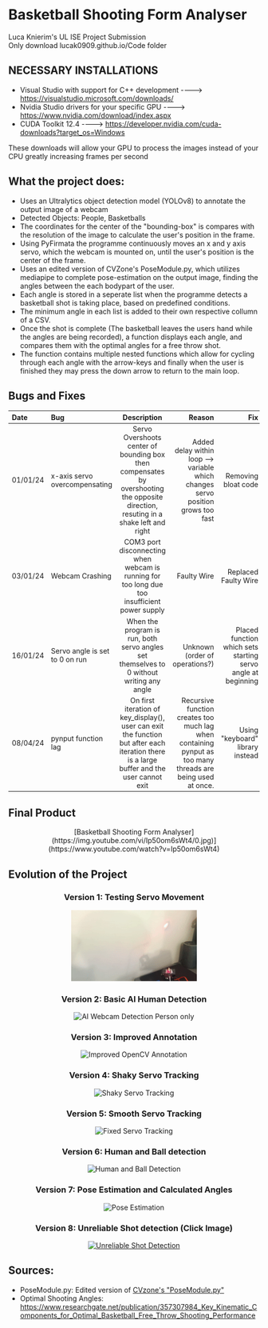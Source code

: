 # Basketball Shooting Form Analyser 
Luca Knierim's UL ISE Project Submission\
Only download lucak0909.github.io/Code folder

 ## NECESSARY INSTALLATIONS
  - Visual Studio with support for C++ development  ----> https://visualstudio.microsoft.com/downloads/
  - Nvidia Studio drivers for your specific GPU  ----> https://www.nvidia.com/download/index.aspx
  - CUDA Toolkit 12.4  ----> https://developer.nvidia.com/cuda-downloads?target_os=Windows

These downloads will allow your GPU to process the images instead of your CPU greatly increasing frames per second

## What the project does:
- Uses an Ultralytics object detection model (YOLOv8) to annotate the output image of a webcam
- Detected Objects: People, Basketballs
- The coordinates for the center of the "bounding-box" is compares with the resolution of the image to calculate the user's position in the frame.
- Using PyFirmata the programme continuously moves an x and y axis servo, which the webcam is mounted on, until the user's position is the center of the frame.
- Uses an edited version of CVZone's PoseModule.py, which utilizes mediapipe to complete pose-estimation on the output image, finding the angles between the each bodypart of the user.
- Each angle is stored in a seperate list when the programme detects a basketball shot is taking place, based on predefined conditions.
- The minimum angle in each list is added to their own respective collumn of a CSV.
- Once the shot is complete (The basketball leaves the users hand while the angles are being recorded), a function displays each angle, and compares them with the optimal angles for a free throw shot.
- The function contains multiple nested functions which allow for cycling through each angle with the arrow-keys and finally when the user is finished they may press the down arrow to return to the main loop.

## Bugs and Fixes
| Date | Bug      | Description | Reason | Fix    |
| :--- | :---     |    :----:   |   ---: |   ---: |
|01/01/24| x-axis servo overcompensating | Servo Overshoots center of bounding box then compensates by overshooting the opposite direction, resuting in a shake left and right | Added delay within loop --> variable which changes servo position grows too fast | Removing bloat code |
|03/01/24| Webcam Crashing | COM3 port disconnecting when webcam is running for too long due too insufficient power supply | Faulty Wire | Replaced Faulty Wire |
|16/01/24| Servo angle is set to 0 on run | When the program is run, both servo angles set themselves to 0 without writing any angle | Unknown (order of operations?) | Placed function which sets starting servo angle at beginning |
|08/04/24| pynput function lag | On first iteration of key_display(), user can exit the function but after each iteration there is a large buffer and the user cannot exit | Recursive function creates too much lag when containing pynput as too many threads are being used at once. | Using "keyboard" library instead |


## Final Product
<div align='center'>
[Basketball Shooting Form Analyser](https://img.youtube.com/vi/Ip50om6sWt4/0.jpg)](https://www.youtube.com/watch?v=Ip50om6sWt4)
</div>


## Evolution of the Project
<div align='center'>

### Version 1: Testing Servo Movement
<img src='/docs/videos/LaserXY.gif' title='Servos with laser XY demo' width='50%'/>
    
### Version 2: Basic AI Human Detection 
<img src='/docs/videos/detectionV1.gif' title='AI Webcam Detection Person only' width='50%'/>
    
### Version 3: Improved Annotation
<img src='/docs/videos/detectionV2.gif' title='Improved OpenCV Annotation' width='50%'/>
    
### Version 4: Shaky Servo Tracking
<img src='/docs/videos/V3.gif' title='Shaky Servo Tracking' width='50%'/>
    
### Version 5: Smooth Servo Tracking
<img src='/docs/videos/V4.gif' title='Fixed Servo Tracking' width='50%'/>
    
### Version 6: Human and Ball detection
<img src='/docs/videos/V5.gif' title='Human and Ball Detection' width='50%'/>
    
### Version 7: Pose Estimation and Calculated Angles
<img src='/docs/videos/V6.gif' title='Pose Estimation' width='50%'/>

### Version 8: Unreliable Shot detection (Click Image)
[![Unreliable Shot Detection](https://img.youtube.com/vi/Ip50om6sWt4/0.jpg)](https://www.youtube.com/watch?v=Ip50om6sWt4)
    
</div>

## Sources:
- PoseModule.py: Edited version of [CVzone's "PoseModule.py"](https://github.com/cvzone/cvzone/blob/master/cvzone/PoseModule.py)
- Optimal Shooting Angles: https://www.researchgate.net/publication/357307984_Key_Kinematic_Components_for_Optimal_Basketball_Free_Throw_Shooting_Performance
